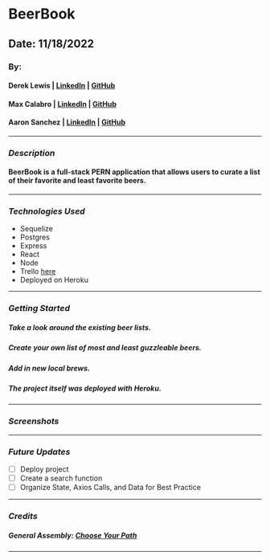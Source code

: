 # BeerBook

## Date: 11/18/2022

### By:

#### Derek Lewis | [LinkedIn](http://www.linkedin.com/in/derek-r-lewis) | [GitHub](https://github.com/d-lewis9442)

#### Max Calabro | [LinkedIn](https://www.linkedin.com/in/max-calabro) | [GitHub](https://github.com/max-calabro)

#### Aaron Sanchez | [LinkedIn](https://www.linkedin.com/in/aaron-g-sanchez) | [GitHub](https://github.com/Aaron-G-Sanchez)

---

### **_Description_**

#### BeerBook is a full-stack PERN application that allows users to curate a list of their favorite and least favorite beers. 

---

### **_Technologies Used_**

- Sequelize
- Postgres
- Express
- React
- Node
- Trello [here](https://trello.com/b/to67FhS9/beerbook)
- Deployed on Heroku

---

### **_Getting Started_**

##### Take a look around the existing beer lists.

##### Create your own list of most and least guzzleable beers.

##### Add in new local brews.

##### The project itself was deployed with Heroku.

---

### **_Screenshots_**

---

### **_Future Updates_**

- [ ] Deploy project
- [ ] Create a search function
- [ ] Organize State, Axios Calls, and Data for Best Practice

---

### **_Credits_**

##### General Assembly: [Choose Your Path](https://generalassemb.ly/)

---
